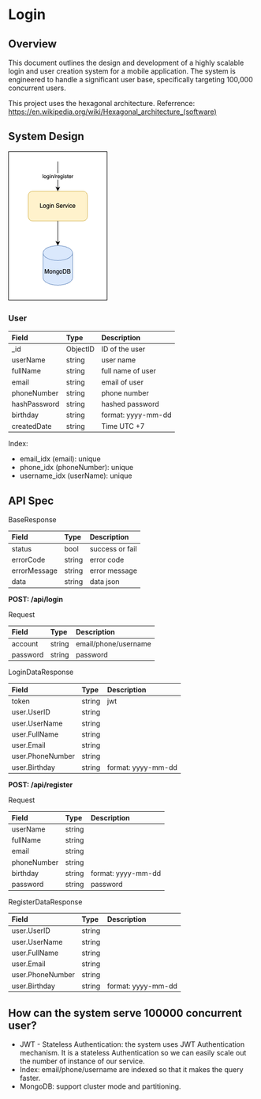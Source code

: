 # Login

## Overview
This document outlines the design and development of a highly scalable login and user creation system for a mobile application. The system is engineered to handle a significant user base, specifically targeting 100,000 concurrent users.

This project uses the hexagonal architecture. Referrence: https://en.wikipedia.org/wiki/Hexagonal_architecture_(software) 

## System Design

<img src="./asset/login.drawio.png">

### User

| Field        | Type     | Description        | 
|:-------------|:---------|:-------------------| 
| _id          | ObjectID | ID of the user     | 
| userName     | string   | user name          |
| fullName     | string   | full name of user  |
| email        | string   | email of user      |
| phoneNumber  | string   | phone number       |
| hashPassword | string   | hashed password    |
| birthday     | string   | format: yyyy-mm-dd |
| createdDate  | string   | Time UTC +7        |

Index:
* email_idx (email): unique
* phone_idx (phoneNumber): unique
* username_idx (userName): unique

## API Spec

BaseResponse

| Field        | Type   | Description     | 
|:-------------|:-------|:----------------| 
| status       | bool   | success or fail | 
| errorCode    | string | error code      |
| errorMessage | string | error message   |
| data         | string | data json       |

**POST: /api/login**

Request

| Field    | Type   | Description          | 
|:---------|:-------|:---------------------| 
| account  | string | email/phone/username | 
| password | string | password             |

LoginDataResponse

| Field            | Type   | Description        | 
|:-----------------|:-------|:-------------------| 
| token            | string | jwt                | 
| user.UserID      | string |                    |
| user.UserName    | string |                    |
| user.FullName    | string |                    |
| user.Email       | string |                    |
| user.PhoneNumber | string |                    |
| user.Birthday    | string | format: yyyy-mm-dd |

**POST: /api/register**

Request

| Field       | Type    | Description        | 
|:------------|:--------|:-------------------| 
| userName    | string  |                    |
| fullName    | string  |                    |
| email       | string  |                    |
| phoneNumber | string  |                    |
| birthday    | string  | format: yyyy-mm-dd | 
| password    | string  | password           |

RegisterDataResponse

| Field            | Type   | Description        | 
|:-----------------|:-------|:-------------------|
| user.UserID      | string |                    |
| user.UserName    | string |                    |
| user.FullName    | string |                    |
| user.Email       | string |                    |
| user.PhoneNumber | string |                    |
| user.Birthday    | string | format: yyyy-mm-dd |

## How can the system serve 100000 concurrent user?

* JWT - Stateless Authentication: the system uses JWT Authentication mechanism. It is a stateless Authentication so we can easily scale out the number of instance of our service.
* Index: email/phone/username are indexed so that it makes the query faster.
* MongoDB: support cluster mode and partitioning.







